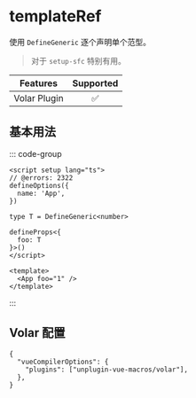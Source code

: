 # templateRef <PackageVersion name="@vue-macros/volar" />

<StabilityLevel level="stable" />

使用 `DefineGeneric` 逐个声明单个范型。

> 对于 `setup-sfc` 特别有用。

|   Features   |     Supported      |
| :----------: | :----------------: |
| Volar Plugin | :white_check_mark: |

## 基本用法

::: code-group

```vue [App.vue] twoslash
<script setup lang="ts">
// @errors: 2322
defineOptions({
  name: 'App',
})

type T = DefineGeneric<number>

defineProps<{
  foo: T
}>()
</script>

<template>
  <App foo="1" />
</template>
```

:::

## Volar 配置

```jsonc {3} [tsconfig.json]
{
  "vueCompilerOptions": {
    "plugins": ["unplugin-vue-macros/volar"],
  },
}
```
